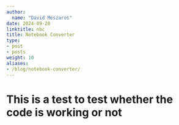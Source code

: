 ```yaml
---
author:
  name: "David Meszaros"
date: 2024-09-28
linktitle: nbc
title: Notebook Converter
type:
- post
- posts
weight: 10
aliases:
- /blog/notebook-converter/
---
```


# This is a test to test whether the code is working or not
